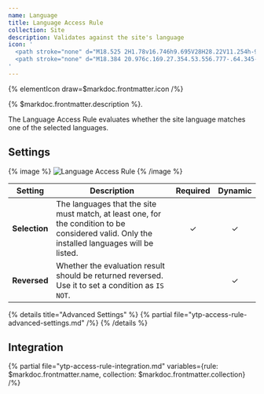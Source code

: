 ```yaml
---
name: Language
title: Language Access Rule
collection: Site
description: Validates against the site's language
icon: '
  <path stroke="none" d="M18.525 2H1.78v16.746h9.695V28H28.22V11.254h-9.695V2zM9.068 5.966L6.302 13.86h1.867l.45-1.284h2.856v4.407H3.542V3.763h13.22v7.491H13.09l-1.852-5.288h-2.17zm2 4.848H9.237l.916-2.613.915 2.613zm15.39 2.203v13.22h-13.22v-13.22h13.22z"/>
  <path stroke="none" d="M18.384 20.976c.169.27.354.53.556.777-.64.345-1.365.517-2.177.518v1.763c1.33 0 2.518-.353 3.525-1.037 1.008.684 2.196 1.037 3.526 1.037V22.27c-.811 0-1.537-.173-2.177-.518.201-.247.387-.507.555-.777a9.16 9.16 0 001.107-2.67h.955v-1.764H21.17V15.22h-1.762v1.322h-3.085v1.763h.955a9.16 9.16 0 001.107 2.67zm3.09-2.67a7.33 7.33 0 01-.777 1.735c-.124.2-.26.393-.409.576a5.703 5.703 0 01-.382-.532 7.31 7.31 0 01-.804-1.78h2.372z"/>
'
---
```


{% elementIcon draw=$markdoc.frontmatter.icon /%}

{% $markdoc.frontmatter.description %}.

The Language Access Rule evaluates whether the site language matches one of the selected languages.

## Settings

{% image %}
![Language Access Rule](/assets/ytp/access/rule-language.webp)
{% /image %}

| Setting | Description | Required | Dynamic |
| ------- | ----------- | :------: | :-----: |
| **Selection** | The languages that the site must match, at least one, for the condition to be considered valid. Only the installed languages will be listed. | &#x2713; | &#x2713; |
| **Reversed** | Whether the evaluation result should be returned reversed. Use it to set a condition as `IS NOT`. | | &#x2713; |

{% details title="Advanced Settings" %}
    {% partial file="ytp-access-rule-advanced-settings.md" /%}
{% /details %}

## Integration

{% partial file="ytp-access-rule-integration.md" variables={rule: $markdoc.frontmatter.name, collection: $markdoc.frontmatter.collection} /%}
